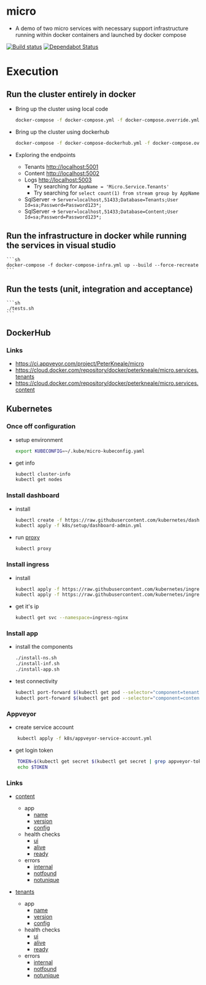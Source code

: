 # micro
- A demo of two micro services with necessary support infrastructure running within docker containers and launched by docker compose

[![Build status](https://ci.appveyor.com/api/projects/status/e29quxiplixm9v7x?svg=true)](https://ci.appveyor.com/project/PeterKneale/micro)
[![Dependabot Status](https://api.dependabot.com/badges/status?host=github&repo=PeterKneale/micro)](https://dependabot.com)

# Execution

## Run the cluster entirely in docker

- Bring up the cluster using local code
    ```sh
    docker-compose -f docker-compose.yml -f docker-compose.override.yml up --build --force-recreate
    ```
- Bring up the cluster using dockerhub
    ```sh
    docker-compose -f docker-compose-dockerhub.yml -f docker-compose.override.yml up --force-recreate
    ```

- Exploring the endpoints
    - Tenants [http://localhost:5001](http://localhost:5001)
    - Content [http://localhost:5002](http://localhost:5002)
    - Logs [http://localhost:5003](http://localhost:5003)
        - Try searching for `AppName = 'Micro.Service.Tenants'`
        - Try searching for `select count(1) from stream group by AppName`
    - SqlServer -> `Server=localhost,51433;Database=Tenants;User Id=sa;Password=Password123*;`
    - SqlServer -> `Server=localhost,51433;Database=Content;User Id=sa;Password=Password123*;`

## Run the infrastructure in docker while running the services in visual studio
    ```sh
    docker-compose -f docker-compose-infra.yml up --build --force-recreate
    ```

## Run the tests (unit, integration and acceptance)
    ```sh
    ./tests.sh
    ```

## DockerHub

### Links
- https://ci.appveyor.com/project/PeterKneale/micro
- https://cloud.docker.com/repository/docker/peterkneale/micro.services.tenants
- https://cloud.docker.com/repository/docker/peterkneale/micro.services.content

## Kubernetes

### Once off configuration
- setup environment
    ```sh
    export KUBECONFIG=~/.kube/micro-kubeconfig.yaml
    ```
- get info
    ```sh
    kubectl cluster-info
    kubectl get nodes
    ```

### Install dashboard
- install
    ```sh
    kubectl create -f https://raw.githubusercontent.com/kubernetes/dashboard/v1.10.1/src/deploy/alternative/kubernetes-dashboard.yaml
    kubectl apply -f k8s/setup/dashboard-admin.yml
    ```

- run [proxy](http://localhost:8001/api/v1/namespaces/kube-system/services/kubernetes-dashboard/proxy)
    ```sh
    kubectl proxy
    ```

### Install ingress
- install
    ```sh
    kubectl apply -f https://raw.githubusercontent.com/kubernetes/ingress-nginx/master/deploy/mandatory.yaml
    kubectl apply -f https://raw.githubusercontent.com/kubernetes/ingress-nginx/master/deploy/provider/cloud-generic.yaml
    ```

- get it's ip
    ```sh
    kubectl get svc --namespace=ingress-nginx
    ```

### Install app
- install the components
    ```sh
    ./install-ns.sh
    ./install-inf.sh
    ./install-app.sh
    ```

- test connectivity
    ```sh
    kubectl port-forward $(kubectl get pod --selector="component=tenants-pod" --namespace="micro-dev" --output jsonpath='{.items[0].metadata.name}') --namespace="micro-dev" 8080:80
    kubectl port-forward $(kubectl get pod --selector="component=content-pod" --namespace="micro-dev" --output jsonpath='{.items[0].metadata.name}') --namespace="micro-dev" 8080:80
    ```

### Appveyor
- create service account
```sh
    kubectl apply -f k8s/appveyor-service-account.yml
```

- get login token
```sh
    TOKEN=$(kubectl get secret $(kubectl get secret | grep appveyor-token | awk '{print $1}') -o jsonpath='{.data.token}' | base64 --decode)
    echo $TOKEN
```

### Links


- [content](http://content.mycodeonline.com)
    - app
        - [name](http://content.mycodeonline.com/app/name)
        - [version](http://content.mycodeonline.com/app/version)
        - [config](http://content.mycodeonline.com/app/config)
    - health checks
        - [ui](http://content.mycodeonline.com/healthchecks-ui)
        - [alive](http://content.mycodeonline.com/health/alive)
        - [ready](http://content.mycodeonline.com/health/ready)
    - errors
        - [internal](http://content.mycodeonline.com/errors/internal)
        - [notfound](http://content.mycodeonline.com/errors/notfound)
        - [notunique](http://content.mycodeonline.com/errors/notunique)

- [tenants](http://tenants.mycodeonline.com)
    - app
        - [name](http://tenants.mycodeonline.com/app/name)
        - [version](http://tenants.mycodeonline.com/app/version)
        - [config](http://tenants.mycodeonline.com/app/config)
    - health checks
        - [ui](http://tenants.mycodeonline.com/healthchecks-ui)
        - [alive](http://tenants.mycodeonline.com/health/alive)
        - [ready](http://tenants.mycodeonline.com/health/ready)
    - errors
        - [internal](http://tenants.mycodeonline.com/errors/internal)
        - [notfound](http://tenants.mycodeonline.com/errors/notfound)
        - [notunique](http://tenants.mycodeonline.com/errors/notunique)

    